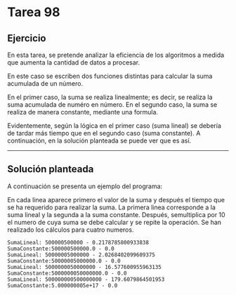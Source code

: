 ﻿# Tarea 98

## Ejercicio
En esta tarea, se pretende analizar la eficiencia de los algoritmos a medida que aumenta la cantidad de datos a procesar.

En este caso se escriben dos funciones distintas para calcular la suma acumulada de un número.

En el primer caso, la suma se realiza linealmente; es decir, se realiza la suma acumulada de numéro en número.
En el segundo caso, la suma se realiza de manera constante, mediante una formula.

Evidentemente, según la lógica en el primer caso (suma lineal) se debería de tardar más tiempo que en el segundo caso (suma constante). A continuación, en la solución planteada se puede ver que es así.


___

## Solución planteada

A continuación se presenta un ejemplo del programa:

En cada linea aparece primero el valor de la suma y después el tiempo que se ha requerido para realizar la suma.
La primera linea corresponde a la suma lineal y la segunda a la suma constante.
Después, semultiplica por 10 el numero de cuya suma se debe calcular y se repite la operación.
Se han realizado los cálculos para cuatro numeros. 

```
SumaLineal: 500000500000 - 0.2178785800933838
SumaConstante:500000500000.0 - 0.0
SumaLineal: 50000005000000 - 2.0268402099609375
SumaConstante:50000005000000.0 - 0.0
SumaLineal: 5000000050000000 - 16.577600955963135
SumaConstante:5000000050000000.0 - 0.0
SumaLineal: 500000000500000000 - 179.6079864501953
SumaConstante:5.000000005e+17 - 0.0
```